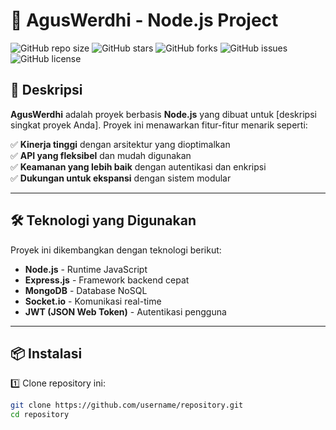 # 🚀 AgusWerdhi - Node.js Project

![GitHub repo size](https://img.shields.io/github/repo-size/username/repository)
![GitHub stars](https://img.shields.io/github/stars/username/repository)
![GitHub forks](https://img.shields.io/github/forks/username/repository)
![GitHub issues](https://img.shields.io/github/issues/username/repository)
![GitHub license](https://img.shields.io/github/license/username/repository)

## 📌 Deskripsi

**AgusWerdhi** adalah proyek berbasis **Node.js** yang dibuat untuk [deskripsi singkat proyek Anda]. Proyek ini menawarkan fitur-fitur menarik seperti:

✅ **Kinerja tinggi** dengan arsitektur yang dioptimalkan  
✅ **API yang fleksibel** dan mudah digunakan  
✅ **Keamanan yang lebih baik** dengan autentikasi dan enkripsi  
✅ **Dukungan untuk ekspansi** dengan sistem modular  

---

## 🛠️ Teknologi yang Digunakan

Proyek ini dikembangkan dengan teknologi berikut:

- **Node.js** - Runtime JavaScript  
- **Express.js** - Framework backend cepat  
- **MongoDB** - Database NoSQL  
- **Socket.io** - Komunikasi real-time  
- **JWT (JSON Web Token)** - Autentikasi pengguna  

---

## 📦 Instalasi

1️⃣ Clone repository ini:

```bash
git clone https://github.com/username/repository.git
cd repository

